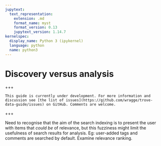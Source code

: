 ```yaml
---
jupytext:
  text_representation:
    extension: .md
    format_name: myst
    format_version: 0.13
    jupytext_version: 1.14.7
kernelspec:
  display_name: Python 3 (ipykernel)
  language: python
  name: python3
---
```


# Discovery versus analysis

+++

```{attention}
This guide is currently under development. For more information and discussion see [the list of issues](https://github.com/wragge/trove-data-guide/issues) on GitHub. Comments are welcome.
```

+++

Need to recognise that the aim of the search indexing is to present the user with items that *could be* of relevance, but this fuzziness might limit the usefulness of search results for analysis. Eg: user-added tags and comments are searched by default. Examine relevance ranking.

```{code-cell} ipython3

```
